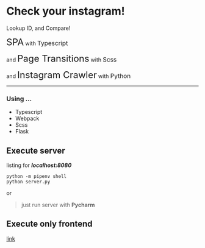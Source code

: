 # Check your instagram!

Lookup ID, and Compare!

<span style="font-size:24px;">SPA</span> with <span style="font-size:16px;">Typescript</span>

and <span style="font-size:24px;">Page Transitions</span> with <span style="font-size:16px;">Scss</span>

and <span style="font-size:24px;">Instagram Crawler</span> with <span style="font-size:16px;">Python</span>

---

### Using ...

- Typescript
- Webpack
- Scss
- Flask

## Execute server
listing for __*localhost:8080*__
```shell
python -m pipenv shell
python server.py
```

or

> just run server with **Pycharm**

## Execute only frontend

[link](https://github.com/1Seok2/check-your-instagram/tree/master/app)
